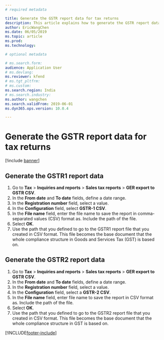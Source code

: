 ```yaml
---
# required metadata

title: Generate the GSTR report data for tax returns
description: This article explains how to generate the GSTR report data for tax returns.
author: EricWangChen
ms.date: 06/05/2019
ms.topic: article
ms.prod: 
ms.technology: 

# optional metadata

# ms.search.form: 
audience: Application User
# ms.devlang: 
ms.reviewer: kfend
# ms.tgt_pltfrm: 
# ms.custom: 
ms.search.region: India
# ms.search.industry: 
ms.author: wangchen
ms.search.validFrom: 2019-06-01
ms.dyn365.ops.version: 10.0.4

---
```


# Generate the GSTR report data for tax returns

[!include [banner](../includes/banner.md)]

## Generate the GSTR1 report data

1. Go to **Tax** \> **Inquiries and reports** \> **Sales tax reports** \> **GER export to GSTR CSV**.
2. In the **From date** and **To date** fields, define a date range.
3. In the **Registration number** field, select a value.
4. In the **Configuration** field, select **GSTR-1 CSV**.
5. In the **File name** field, enter the file name to save the report in comma-separated values (CSV) format as. Include the path of the file.
6. Select **OK**.
7. Use the path that you defined to go to the GSTR1 report file that you created in CSV format. This file becomes the base document that the whole compliance structure in Goods and Services Tax (GST) is based on.

## Generate the GSTR2 report data

1. Go to **Tax** \> **Inquiries and reports** \> **Sales tax reports** \> **GER export to GSTR CSV**.
2. In the **From date** and **To date** fields, define a date range.
3. In the **Registration number** field, select a value.
4. In the **Configuration** field, select a **GSTR-2 CSV**.
5. In the **File name** field, enter file name to save the report in CSV format as. Include the path of the file.
6. Select **OK**.
7. Use the path that you defined to go to the GSTR2 report file that you created in CSV format. This file becomes the base document that the whole compliance structure in GST is based on.


[!INCLUDE[footer-include](../../includes/footer-banner.md)]

